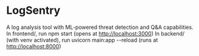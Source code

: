 # LogSentry

A log analysis tool with ML-powered threat detection and Q&A capabilities.
In frontend/, run npm start (opens at <http://localhost:3000>)
In backend/ (with venv activated), run uvicorn main:app --reload (runs at <http://localhost:8000>)
